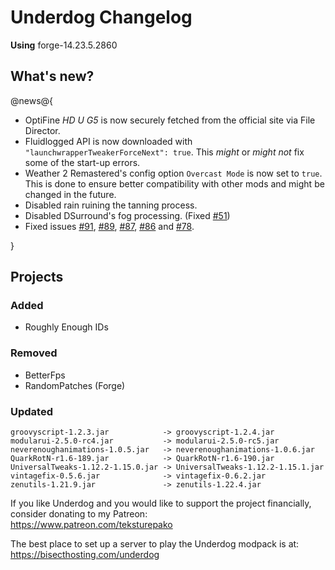 # Underdog Changelog

**Using** forge-14.23.5.2860

## What's new?

@news@{

- OptiFine *HD U G5* is now securely fetched from the official site via File Director.
- Fluidlogged API is now downloaded with `"launchwrapperTweakerForceNext": true`. This *might* or *might not* fix some of the start-up errors.
- Weather 2 Remastered's config option `Overcast Mode` is now set to `true`. This is done to ensure better compatibility with other mods and might be changed in the future.
- Disabled rain ruining the tanning process.
- Disabled DSurround's fog processing. (Fixed [#51](https://github.com/juraj-hrivnak/Underdog/issues/51))
- Fixed issues [#91](https://github.com/juraj-hrivnak/Underdog/issues/91), [#89](https://github.com/juraj-hrivnak/Underdog/issues/89), [#87](https://github.com/juraj-hrivnak/Underdog/issues/87), [#86](https://github.com/juraj-hrivnak/Underdog/issues/86) and [#78](https://github.com/juraj-hrivnak/Underdog/issues/78).

}

## Projects

### Added

- Roughly Enough IDs

### Removed

- BetterFps
- RandomPatches (Forge)

### Updated

```
groovyscript-1.2.3.jar            -> groovyscript-1.2.4.jar
modularui-2.5.0-rc4.jar           -> modularui-2.5.0-rc5.jar
neverenoughanimations-1.0.5.jar   -> neverenoughanimations-1.0.6.jar
QuarkRotN-r1.6-189.jar            -> QuarkRotN-r1.6-190.jar
UniversalTweaks-1.12.2-1.15.0.jar -> UniversalTweaks-1.12.2-1.15.1.jar
vintagefix-0.5.6.jar              -> vintagefix-0.6.2.jar
zenutils-1.21.9.jar               -> zenutils-1.22.4.jar
```

If you like Underdog and you would like to support the project financially, consider donating to my Patreon: \
<https://www.patreon.com/teksturepako>

The best place to set up a server to play the Underdog modpack is at: \
<https://bisecthosting.com/underdog>
